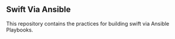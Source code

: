 Swift Via Ansible 
----------------

This repository contains the practices for building swift via Ansible Playbooks.
